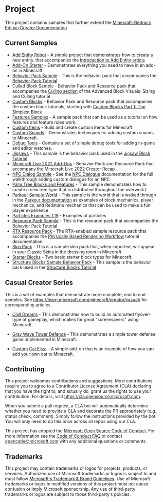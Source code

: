# Project

This project contains samples that further extend the [Minecraft: Bedrock Edition Creator Documentation](https://learn.microsoft.com/minecraft/creator/)

## Current Samples

 * [Add Entity Robot](add_entity_robot/README.md) - A simple project that demonstrates how to create a new entity, that accompanies the [Introduction to Add Entity article](https://learn.microsoft.com/minecraft/creator/documents/introductiontoaddentity)
 * [Add-On Starter](addon_starter/README.md) - Demonstrates everything you need to have in an add-on in Minecraft
 * [Behavior Pack Sample](behavior_pack_sample/README.md) - This is the behavior pack that accompanies the [Behavior Pack Tutorial](https://learn.microsoft.com/minecraft/creator/documents/behaviorpack)
 * [Culled Block Sample](culled_block_sample/README.md) - Behavior Pack and Resource pack that accompanies the [Culling section](https://learn.microsoft.com/en-us/minecraft/creator/documents/customblockoversized?view=minecraft-bedrock-stable&branch=main#culling) of the Advanced Block Visuals: Sizing and Culling tutorial
 * [Custom Blocks](custom_blocks/README.md) - Behavior Pack and Resource pack that accompanies the custom block tutorials, starting with [Custom Blocks Part 1: The Simplest Block](https://learn.microsoft.com/minecraft/creator/documents/addcustomdieblock)
 * [Features Samples](https://github.com/microsoft/minecraft-samples/blob/main/FeaturesSamples.mcaddon) - A sample pack that can be used as a tutorial on how features and feature rules work.
 * [Custom Items](custom_items/README.md) - Build and create custom items for Minecraft
 * [Custom Sounds](custom_sounds/README.md) - Demonstrates techniques for adding custom sounds to Minecraft.
 * [Debug Tools](debug_tools/README.md) - Contains a set of simple debug tools for adding in-game and editor watches.
 * [Jigsaws](jigsaws/README.md) - This sample is the behavior pack used in the [Jigsaw Block Tutorial](https://learn.microsoft.com/minecraft/creator/documents/structures/jigsawtutorial)
 * [Minecraft Live 2022 Add-Ons](mclive2022_addon) - Behavior Pack and Resource Pack that accompany the [Minecraft Live 2022 Creator Recap](https://learn.microsoft.com/minecraft/creator/documents/minecraftlive2022creatorrecap)
 * [NPC Dialog Sample](npc_dialogue_sample/README.md) - See the [NPC Dialogue](https://learn.microsoft.com/minecraft/creator/documents/NPCDialogue) documentation for the full walkthrough adding custom dialogue for an NPC
 * [Palm Tree Blocks and Features](palm_tree_blocks_and_features) - This sample demonstrates how to create a new tree type that is distributed throughout the overworld. 
 * [Parkour Sample World](parkour_sample_world/README.md) - This sample is the world that is walked through in the [Parkour documentation](https://learn.microsoft.com/minecraft/creator/documents/ParkourIntro) as examples of block mechanics, player mechanics, and Redstone mechanics that can be used to make a fun player experience
 * [Particles Examples 1.19](particles_examples_1.19) - Examples of particles
 * [Resource Pack Sample](resource_pack_sample/README.md) - This is the resource pack that accompanies the [Behavior Pack Tutorial](https://learn.microsoft.com/minecraft/creator/documents/resourcepack)
 * [RTX Resource Pack](rtx_resource_pack/README.md) - The RTX-enabled sample resource pack that accompanies the [Physically Based Rendering Workflow](https://learn.microsoft.com/minecraft/creator/documents/rtxpbrtutorial) tutorial documentation
 * [Skin Pack](skinpack/README.md) - This is a sample skin pack that, when imported, will appear in your Classic Skins in the dressing room in Minecraft.
  * [Starter Blocks](starter_blocks/README.md) - Two basic starter block types for Minecraft.
 * [Structure Blocks Sample Behavior Pack](structure_blocks_sample_behavior_pack/README.md) - This sample is the behavior pack used in the [Structure Blocks Tutorial](https://learn.microsoft.com/minecraft/creator/documents/structureblockstutorial)

## Casual Creator Series

This is a set of examples that demonstrate more complete, end to end samples. See https://learn.microsoft.com/minecraft/creator/casual/ for corresponding articles.

 * [Chill Dreams](casual_creator/chill_dreams/README.md) - This demonstrates how to build an automated flyover-type of gameplay, which makes for great "screensavers" using Minecraft.

 * [Gray Wave Tower Defence](casual_creator/gray_wave/README.md) - This demonstrates a simple tower defense game implemented in Minecraft.
 
 * [Custom Cat Eliza](casual_creator/custom_cat_eliza/README.md) - A simple add-on that is an example of how you can add your own cat to Minecraft.

## Contributing

This project welcomes contributions and suggestions.  Most contributions require you to agree to a Contributor License Agreement (CLA) declaring that you have the right to, and actually do, grant us the rights to use your contribution. For details, visit https://cla.opensource.microsoft.com.

When you submit a pull request, a CLA bot will automatically determine whether you need to provide a CLA and decorate the PR appropriately (e.g., status check, comment). Simply follow the instructions provided by the bot. You will only need to do this once across all repos using our CLA.

This project has adopted the [Microsoft Open Source Code of Conduct](https://opensource.microsoft.com/codeofconduct/).
For more information see the [Code of Conduct FAQ](https://opensource.microsoft.com/codeofconduct/faq/) or contact [opencode@microsoft.com](mailto:opencode@microsoft.com) with any additional questions or comments.

## Trademarks

This project may contain trademarks or logos for projects, products, or services. Authorized use of Microsoft trademarks or logos is subject to and must follow [Microsoft's Trademark & Brand Guidelines](https://www.microsoft.com/en-us/legal/intellectualproperty/trademarks/usage/general).
Use of Microsoft trademarks or logos in modified versions of this project must not cause confusion or imply Microsoft sponsorship.
Any use of third-party trademarks or logos are subject to those third-party's policies.
